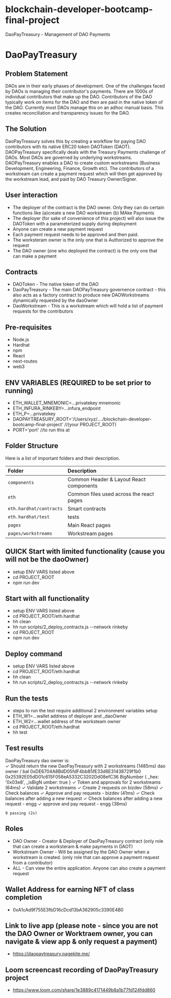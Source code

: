 # blockchain-developer-bootcamp-final-project
DaoPayTreasury - Management of DAO Payments

# DaoPayTreasury
## Problem Statement
DAOs are in their early phases of development. One of the challenges faced by DAOs is managing their contributor's payments. There are 1000s of individual contributors that make up the DAO. Contributors of the DAO typically work on items for the DAO and then are paid in the native token of the DAO. Currently most DAOs manage this on an adhoc manual basis. This creates reconciliation and transparency issues for the DAO.

## The Solution
DaoPayTreasury solves this by creating a workflow for paying DAO contributors with its native ERC20 token DAOToken (DAOT).
DAOPayTreasury specifically deals with the Treasury Payments challenge of DAOs. Most DAOs are governed by underlying workstreams. DAOPayTreasury enables a DAO to create custom workstreams (Business Development, Engineering, Finance, Growth etc). The contributors of a workstream can create a payment request which will then get approved by the workstream lead, and paid by DAO Treasury Owner/Signer.


## User interaction
- The deployer of the contract is the DAO owner. Only they can do certain functions like (a)create a new DAO workstream (b) MAke Payments
- The deployer (for sake of convenience of this project) will also issue the DAOToken with a parameterized supply during deployment
- Anyone can create a new payment request
- Each payment request needs to be approved and then paid.
- The worksteram owner is the only one that is Authorized to approve the request
- The DAO owner (one who deployed the contract) is the only one that can make a payment

## Contracts
- DAOToken - The native token of the DAO
- DaoPayTreasury - The main DAOPayTreasury governence contract - this also acts as a factory contract to produce new DAOWorkstreams dynamically requested by the daoOwner
- DaoWorkstream - This is a workstream which will hold a list of payment requests for the contributors

## Pre-requisites
- Node.js
- Hardhat
- npm
- React
- next-routes
- web3


## ENV VARIABLES (REQUIRED to be set prior to running)
- ETH_WALLET_MNEMONIC=...privatekey mnemonic
- ETH_INFURA_RINKEBY=...infura_endpoint
- ETH_P=...privatekey
- DAOPAYTREASURY_ROOT='/Users/xyz/..../blockchain-developer-bootcamp-final-project' //(your PROJECT_ROOT)
- PORT='port' //to run this at

## Folder Structure
Here is a list of important folders and their description.

| Folder                       | Description                                            |
|:-----------------------------|:-------------------------------------------------------|
| `components`                 | Common Header & Layout React components                |
| `eth`                        | Common files used across the react pages               |
| `eth.hardhat/contracts`      | Smart contracts                                        |
| `eth.hardhat/test`           | tests                                                  |
| `pages`                      | Main React pages                                       |
| `pages/workstreams`          | Workstream pages                                       |

## QUICK Start with limited functionality (cause you will not be the daoOwner)
- setup ENV VARS listed above
- cd PROJECT_ROOT
- npm run dev

## Start with all functionality
- setup ENV VARS listed above
- cd PROJECT_ROOT/eth.hardhat
- hh clean
- hh run scripts/2_deploy_contracts.js --network rinkeby
- cd PROJECT_ROOT
- npm run dev

## Deploy command
- setup ENV VARS listed above
- cd PROJECT_ROOT/eth.hardhat
- hh clean
- hh run scripts/2_deploy_contracts.js --network rinkeby

## Run the tests
- steps to run the test require additional 2 environment variables setup
- ETH_W1=...wallet address of deployer and _daoOwner
- ETH_W2=...wallet address of the worksteam owner
- cd PROJECT_ROOT/eth.hardhat
- hh test

## Test results
DaoPayTreasury
dao owner is:  
    ✓ Should return the new DaoPayTreasury with 2 workstreams (1485ms)
dao owner / bal  0xDE6704A8BdD05fdF4bb85fE33d6E31438729f1b0 0x25392E05dD01c615F058eA5332C3202Dd08efC36 BigNumber { _hex: '0x03e8', _isBigN
umber: true }
    ✓ Token and approvals for 2 workstreams (64ms)
    ✓ Validate 2 workstreams
    ✓ Create 2 requests on bizdev (58ms)
    ✓ Check balances
    ✓ Approve and pay requests - bizdev (41ms)
    ✓ Check balances after adding a new request
    ✓ Check balances after adding a new request - engg
    ✓ approve and pay request - engg (38ms)

    9 passing (2s)


## Roles
- DAO Owner - Creator & Deployer of DaoPayTreasury contract (only role that can create a worksteram & make payments in DAOT)
- Workstream Owner - Will be assigned by the DAO Owner when a workstream is created. (only role that can approve a payment request from a contributor)
- ALL - Can view the entire application. Anyone can also create a payment request

## Wallet Address for earning NFT of class completion
- 0xA1cAd9f755E3fbD16cDcd13bA362905c3390E4B0

## Link to live app (please note - since you are not the DAO Owner or Worktraem owner, you can navigate & view app & only request a payment)
- https://daopaytreasury.pagekite.me/

## Loom screencast recording of DaoPayTreasury project
- https://www.loom.com/share/1e3889c4171449b8a1b77fd124fdd860
